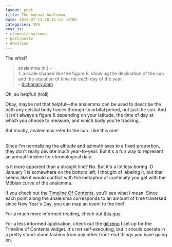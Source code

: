 ```yaml
---
layout: post
title: The Annual Analemma
date: 2015-07-13 20:41:54 -0700
categories: SVG
post_js:
- element/analemma
- post/post2
- download
---
```


The what?

> analemma (n.) - <br>1. a scale shaped like the figure 8, showing the declination of the sun and the equation of time for each day of the year.<br>- [dictionary.com][dictionary]

Oh, so helpful!  (troll)

Okay, maybe not that helpful––the analemma can be used to describe the path any celstial body traces through its orbital period, not just the sun.  And it isn't always a figure 8 depending on your latitude, the time of day at which you choose to measure, and which body you're tracking.

But mostly, analemmas refer to the sun.  Like this one!

<div class='analemma-container'></div>
<br>
Since I'm normalizing the altitude and azimuth axes to a fixed proportion, they don't really deviate much year-to-year.  But it's a fun way to represent an annual timeline for chronological  data.

Is it more apparent than a straight line?  No.  But it's a lot less boring :D  January 1 is somewhere on the bottom left, I thought of labeling it, but that seems like it would conflict with the metaphor of continuity you get with the Möbian curve of the analemma.

If you check out the [Timeline Of Contents][toc], you'll see what I mean.  Since each point along the analemma corresponds to an amount of time traversed since New Year's Day, you can map an event to the line!


For a much more informed reading, check out <a href='javascript:void(0)' onclick='window.download("tsy.pdf")'>this guy</a>.

For a less informed application, check out the [git repo][git] I set up for the Timeline of Contents widget.  It's not self-executing, but it should operate in a pretty stand-alone fashion from any other front-end things you have going on.

[dictionary]: http://dictionary.reference.com/browse/analemma
[toc]: /toc
[git]: holdonIhaventmadeityet
